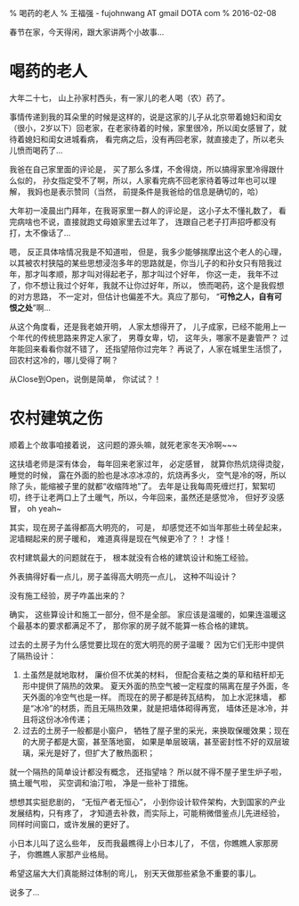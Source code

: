 % 喝药的老人
% 王福强 - fujohnwang AT gmail DOTA com
% 2016-02-08

春节在家，今天得闲，跟大家讲两个小故事...

# 喝药的老人

大年二十七， 山上孙家村西头，有一家儿的老人喝（农）药了。

事情传递到我的耳朵里的时候是这样的，说是这家的儿子从北京带着媳妇和闺女（很小，2岁以下）回老家，在老家待着的时候，家里很冷，所以闺女感冒了，就待着媳妇和闺女进城看病， 看完病之后，没有再回老家，就直接走了，所以老头儿愤而喝药了...

我爸在自己家里面的评论是， 买了那么多煤，不舍得烧，所以搞得家里冷得跟什么似的， 孙女指定受不了啊，所以，人家看完病不回老家待着等过年也可以理解， 我妈也是表示赞同（当然， 前提条件是我爸给的信息是确切的，哈）

大年初一凌晨出门拜年，在我哥家里一群人的评论是， 这小子太不懂礼数了， 看完病啥也不说，直接就跑丈母娘家里去过年了， 连跟自己老子打声招呼都没有打，太不像话了...

嗯， 反正具体啥情况我是不知道啦， 但是，我多少能够揣摩出这个老人的心理， 以其被农村狭隘的某些思想浸泡多年的思路就是，你当儿子的和孙女只有陪我过年，那才叫孝顺，那才叫对得起老子，那才叫过个好年，  你这一走， 我年不过了，你不想让我过个好年，我就不让你过好年，所以， 愤而喝药，这个是我假想的对方思路， 不一定对，但估计也偏差不大。真应了那句， “**可怜之人，自有可恨之处**”啊...

从这个角度看，还是我老娘开明， 人家太想得开了， 儿子成家，已经不能用上一个年代的传统思路来界定人家了， 男尊女卑，切， 这年头，哪家不是妻管严？ 过年能回来看看你就不错了， 还指望陪你过完年？ 再说了，人家在城里生活惯了，回农村这冷的，哪儿受得了啊？  

从Close到Open，说倒是简单， 你试试？！ 


# 农村建筑之伤

顺着上个故事咱接着说， 这问题的源头嘛，就死老家冬天冷啊~~~

这扶墙老师是深有体会， 每年回来老家过年， 必定感冒， 就算你热炕烧得烫腚， 睡觉的时候， 露在外面的脸也是冰凉冰凉的，炕烧再多火， 空气是冷的呀，所以除了头，能缩被子里的就都“收缩阵地”了。 去年是让我每周死缠烂打，絮絮叨叨，终于让老两口上了土暖气，所以，今年回来，虽然还是感觉冷， 但好歹没感冒， oh yeah~

其实，现在房子盖得都高大明亮的， 可是， 却感觉还不如当年那些土砖垒起来，泥墙糊起来的房子暖和， 难道真得是现在气候更冷了？！ 才怪！

农村建筑最大的问题就在于， 根本就没有合格的建筑设计和施工经验。 

外表搞得好看一点儿，房子盖得高大明亮一点儿， 这种不叫设计？ 

没有施工经验，房子咋盖出来的？

确实， 这些算设计和施工一部分，但不是全部。  家应该是温暖的，如果连温暖这个最基本的要求都满足不了， 那你家的房子就不能算一栋合格的建筑。

过去的土房子为什么感觉要比现在的宽大明亮的房子温暖？ 因为它们无形中提供了隔热设计：

1. 土虽然是就地取材， 廉价但不优美的材料， 但配合麦秸之类的草和秸秆却无形中提供了隔热的效果。 夏天外面的热空气被一定程度的隔离在屋子外面，冬天外面的冷空气也是一样。 而现在的房子都是砖瓦结构， 加上水泥抹墙， 都是“冰冷”的材质，而且无隔热效果，就是把墙体砌得再宽， 墙体还是冰冷，并且将这份冰冷传递；
2. 过去的土房子一般都是小窗户， 牺牲了屋子里的采光，来换取保暖效果；现在的大房子都是大窗，甚至落地窗， 如果是单层玻璃，甚至密封性不好的双层玻璃，采光是好了，但扩大了散热面积；

就一个隔热的简单设计都没有概念， 还指望啥？ 所以就不得不屋子里生炉子啦， 搞土暖气啦， 买空调和油汀啦， 净是一些补丁措施。

想想其实挺悲剧的， “无恒产者无恒心”， 小到你设计软件架构，大到国家的产业发展结构，只有疼了， 才知道去补救，而实际上，可能稍微借鉴点儿先进经验，同样时间窗口，或许发展的更好了。 

小日本儿叫了这么些年， 反而我最瞧得上小日本儿了， 不信，你瞧瞧人家那房子， 你瞧瞧人家那产业格局。

希望这届大大们真能掰过体制的弯儿， 别天天做那些紧急不重要的事儿。

说多了...




